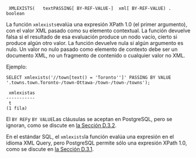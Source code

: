 ```
 XMLEXISTS(   textPASSING[ BY-REF-VALUE-]  xml[ BY-REF-VALUE) . boolean
```

La función  `xmlexists`evalúa una expresión XPath 1.0 (el primer argumento), con el valor XML pasado  como su elemento contextual. La función devuelve falsa si el resultado  de esa evaluación produce un nodo vacío, cierto si produce algún otro  valor. La función devuelve nula si algún argumento es nulo. Un valor no  nulo pasado como elemento de contexto debe ser un documento XML, no un  fragmento de contenido o cualquier valor no XML.

Ejemplo:

```
SELECT xmlexists('//town[text() = 'Toronto'']' PASSING BY VALUE '.towns.town.Toronto-/town-Ottawa-/town-/town-/towns');

 xmlexistas
-----------
 t
(1 fila)
```

El  `BY REF`y  `BY VALUE`Las cláusulas se aceptan en PostgreSQL, pero se ignoran, como se discute en [la Sección D.3.2](https://www.postgresql.org/docs/current/xml-limits-conformance.html#FUNCTIONS-XML-LIMITS-POSTGRESQL).

En el estándar SQL, el  `xmlexists`la función evalúa una expresión en el idioma XML Query, pero PostgreSQL permite sólo una expresión XPath 1.0, como se discute en [la Sección D.3.1](https://www.postgresql.org/docs/current/xml-limits-conformance.html#FUNCTIONS-XML-LIMITS-XPATH1).